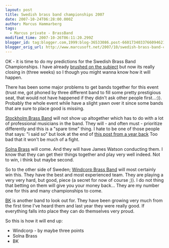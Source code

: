 ```yaml
---
layout: post
title: Swedish brass band championships 2007
date: 2007-10-24T06:28:00.000Z
author: Marcus Hammarberg
tags:
  - Marcus private - BrassBand
modified_time: 2007-10-26T06:11:20.299Z
blogger_id: tag:blogger.com,1999:blog-36533086.post-6601734033766094621
blogger_orig_url: http://www.marcusoft.net/2007/10/swedish-brass-band-championships-2007.html
---
```



OK - it is time to do my predictions for the Swedish Brass Band
Championships. I have already [brushed on the
subject](http://marcushammarberg.blogspot.com/2007/05/gteborg-brass-band-aftermath.html)
but now its really closing in (three weeks) so I though you might wanna
know how it will happen.

There has been some major problems to get bands together for this event
(trust me, got phoned by three different band to fill some pretty
prestigious seat, that would not have happened if they didn't ask other
people first...:)). Probably the whole event while have a slight yawn
over it since some bands that are sure to place good is missing.

[Stockholm Brass Band](http://www.stockholmbrass.se/) will not show up
altogether which has to do with a lot of professional musicians in the
band. They will - and often must - prioritize differently and this is a
"spare time" thing. I hate to be one of those people that says: "i said
so" but look at the end of [this post from a year
back](http://marcushammarberg.blogspot.com/2006/10/swedish-brass-band-championships.html)
Too bad that it won't be much of a fight.

[Solna Brass](http://www.solnabrass.com/) will come. And they will have
James Watson conducting them. I know that they can get their things
together and play very well indeed. Not to win, i think but maybe
second.

So to the other side of Sweden; [Windcorp Brass
Band](http://www.windcorpbrassband.se/) will most certainly win this.
They have the best and most experienced team. They are playing a very
very hard, but good, piece (a secret for now of course ;)). I do not
thing that betting on them will give you your money back... They are my
number one for this and many championships to come.

[BK](http://www.betlehemskyrkan.info/musikkaren/mambo/index.php) is
another band to look out for. They have been growing very much from the
first time I've heard them and last year they were really good. If
everything falls into place they can do themselves very proud.

So this is how it will end up:

-   Windcorp - by maybe three points
-   Solna Brass
-   BK

